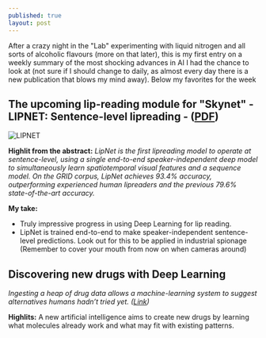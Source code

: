 ```yaml
---
published: true
layout: post
---
```



After a crazy night in the "Lab" experimenting with liquid nitrogen and all sorts of alcoholic flavours (more on that later), this is my first entry on a weekly summary of the most shocking advances in AI I had the chance to look at (not sure if I should change to daily, as almost every day there is a new publication that blows my mind away). Below my favorites for the week

## The upcoming lip-reading module for "Skynet" - LIPNET: Sentence-level lipreading - ([PDF](http://openreview.net/pdf?id=BkjLkSqxg))

![LIPNET]({{site.baseurl}}/images/Post_2016-11-06_Week_in_AI_Lips.png)

**Highlit from the abstract:** _LipNet is the first lipreading model to operate at sentence-level, using a single end-to-end speaker-independent deep model to simultaneously learn spatiotemporal visual features and a sequence model. On the GRID corpus, LipNet achieves 93.4% accuracy, outperforming experienced human lipreaders and the previous 79.6% state-of-the-art accuracy._

**My take:** 
- Truly impressive progress in using Deep Learning for lip reading. 
- LipNet is trained end-to-end to make speaker-independent sentence-level predictions. Look out for this to be applied in industrial spionage (Remember to cover your mouth from now on when cameras around)

## Discovering new drugs with Deep Learning 
_Ingesting a heap of drug data allows a machine-learning system to suggest alternatives humans hadn’t tried yet. ([Link](https://www.technologyreview.com/s/602756/software-dreams-up-new-molecules-in-quest-for-wonder-drugs/))_

**Highlits:** A new artificial intelligence aims to create new drugs by learning what molecules already work and what may fit with existing patterns. 






